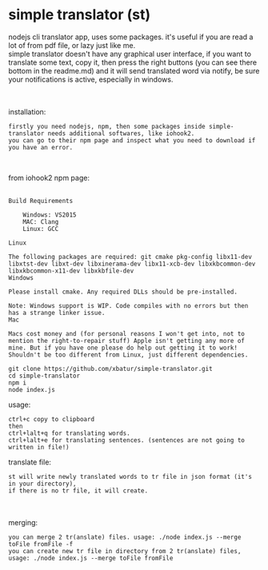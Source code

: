 # simple translator (st)
nodejs cli translator app, uses some packages. it's useful if you are read a lot of from pdf file, or lazy just like me. <br />
simple translator doesn't have any graphical user interface, if you want to translate some text, copy it, then press the right buttons (you can see there bottom in the readme.md) and it will send translated word via notify, be sure your notifications is active, especially in windows.  
<br />
<br />

installation: <br />
```
firstly you need nodejs, npm, then some packages inside simple-translator needs additional softwares, like iohook2. 
you can go to their npm page and inspect what you need to download if you have an error. 
```
<br />

from iohook2 npm page: <br />
<br />

```
Build Requirements

    Windows: VS2015
    MAC: Clang
    Linux: GCC

Linux

The following packages are required: git cmake pkg-config libx11-dev libxtst-dev libxt-dev libxinerama-dev libx11-xcb-dev libxkbcommon-dev libxkbcommon-x11-dev libxkbfile-dev
Windows

Please install cmake. Any required DLLs should be pre-installed.

Note: Windows support is WIP. Code compiles with no errors but then has a strange linker issue.
Mac

Macs cost money and (for personal reasons I won't get into, not to mention the right-to-repair stuff) Apple isn't getting any more of mine. But if you have one please do help out getting it to work! Shouldn't be too different from Linux, just different dependencies.
```

```
git clone https://github.com/xbatur/simple-translator.git 
cd simple-translator 
npm i 
node index.js 
```

usage: <br />
```
ctrl+c copy to clipboard 
then
ctrl+lalt+q for translating words. 
ctrl+lalt+e for translating sentences. (sentences are not going to written in file!)
```

translate file: <br />
```
st will write newly translated words to tr file in json format (it's in your directory), 
if there is no tr file, it will create.
```

<br />
<br />
merging: <br />

```
you can merge 2 tr(anslate) files. usage: ./node index.js --merge toFile fromFile -f
you can create new tr file in directory from 2 tr(anslate) files, usage: ./node index.js --merge toFile fromFile
```

<br />
<br />

